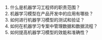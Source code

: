 1. 什么是机器学习工程师的职责范围？
2. 机器学习模型在产品开发中的应用有哪些？
3. 如何进行机器学习模型的测试和验证？
4. 如何在机器学习专案中管理数据和数据流程？
5. 如何提高机器学习模型的效能和准确性？